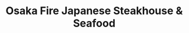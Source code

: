 ---
layout: place
title: "Osaka Fire Japanese Steakhouse & Seafood"
permalink: /texas/odessa/osaka-fire-japanese-steakhouse-seafood.html
stateAbbr: TX
stateName: Texas
cityName: Odessa
seo:
  name: "Osaka Fire Japanese Steakhouse & Seafood"
  type: Restaurant
  links: null
description: "Osaka Fire Japanese Steakhouse & Seafood serves delicious sushi in Odessa, Texas. Try fresh Japanese dishes for a great dining experience. "
place_id: ChIJ6W8qZr3P-4YR7t0DDBU8iGA
photos:
  - name: >-
      places/ChIJ6W8qZr3P-4YR7t0DDBU8iGA/photos/AeeoHcLnuuVyKQJv0nuwJuc5zSszFP_DMyEotw59s8zx71JYPUd3hQ3wy8xnjGdr9r3frFUX1b8ZnkE_igSd1OSvwTCkVHJUJg4UKAdVUlmqHdEkIpp999zdyUlPJS5aUY7e-6VTKYvZ60f7_IIQQItm-hbLTRVyeGZLAmLHIiwaZLvzWBGnblo-RMJxehkRZhURt4wOFJ9RccasW3DwjpooFYSJq-0YGBf8ay7MP7naj0aGP4fJV-HYEOiLl3mb5OXPDt3U0QahOcmI8GicbXJOJzuW3o9Vp299GS-7HNC7ygVPmQ
    widthPx: 4800
    heightPx: 3196
    authorAttributions:
      - displayName: Osaka Fire Japanese Steakhouse & Seafood
        uri: https://maps.google.com/maps/contrib/111767421943446042076
        photoUri: >-
          https://lh3.googleusercontent.com/a-/ALV-UjXr2zbcRlMYk8JBPQYKKrQkMcZW79V19RTYe2eBXpAq50VPEVj_=s100-p-k-no-mo
    flagContentUri: >-
      https://www.google.com/local/imagery/report/?cb_client=maps_api_places.places_api&image_key=!1e10!2sAF1QipMq3tl3OHbg6zEWN-AgQ4QtTHYgzLc4HNvDLBTD&hl=en-US
    googleMapsUri: >-
      https://www.google.com/maps/place//data=!3m4!1e2!3m2!1sAF1QipMq3tl3OHbg6zEWN-AgQ4QtTHYgzLc4HNvDLBTD!2e10!4m2!3m1!1s0x86fbcfbd662a6fe9:0x60883c150c03ddee
  - name: >-
      places/ChIJ6W8qZr3P-4YR7t0DDBU8iGA/photos/AeeoHcL1AAWdQgjEOVhleAxCVTumTXLXk_hMNZRXgtLmrIdOtZGVHtWfuV5afyuCl5Nz_kon6QpsPR59-BRQDiBD4emS5zYSyNKKsoFv1jLWIMf7lDkelBzdudlIi1CZmtFZNoM3HSQMVrffZSenFGUr5A_l_dXRonD5hJB7Wg45wkOzelp9dOSNmb63QeVwUIrQAQ6ACZ7fA8ZgtUry45wuW2FQeNRncep7eIv4qYt_MIz5J5QoaVevt8gwxhCQpPeezLXyBB02jSylmeEq1CtAxHxk01sH0b8ZYptOFtGjYWVrdA
    widthPx: 3200
    heightPx: 2565
    authorAttributions:
      - displayName: Osaka Fire Japanese Steakhouse & Seafood
        uri: https://maps.google.com/maps/contrib/111767421943446042076
        photoUri: >-
          https://lh3.googleusercontent.com/a-/ALV-UjXr2zbcRlMYk8JBPQYKKrQkMcZW79V19RTYe2eBXpAq50VPEVj_=s100-p-k-no-mo
    flagContentUri: >-
      https://www.google.com/local/imagery/report/?cb_client=maps_api_places.places_api&image_key=!1e10!2sAF1QipNBEGu-RVAa044LkEJK4I3MXFWRGFa2RF1-vVWu&hl=en-US
    googleMapsUri: >-
      https://www.google.com/maps/place//data=!3m4!1e2!3m2!1sAF1QipNBEGu-RVAa044LkEJK4I3MXFWRGFa2RF1-vVWu!2e10!4m2!3m1!1s0x86fbcfbd662a6fe9:0x60883c150c03ddee
  - name: >-
      places/ChIJ6W8qZr3P-4YR7t0DDBU8iGA/photos/AeeoHcL-JJS2eCygFphY2kzkFxzsr7ktvqIRBPgG2eJIH_voFVacVDxGXqYjEzdMd85CQTMWIkm837Lprf4ynHbff8izoyzLgvTyxmx6vwnkiOnhKp_7AQJ7R9JPuucQ2YD_z3mj8dCHsRLv0t-pkQTwY_IzZThb_j3UDNzj1HsYLtVI2gsvIjydquKeNoj7avkb45etZIaJROhFLznUBHaEIIN-HFDCzkgAlVxJrAcSP7qRlooF8jOXS6y7b7dKAybvt7Ci6_THctSMS_3vRa3Kuf6Df1-AWr5c32KACQ23qzlXBQ
    widthPx: 4800
    heightPx: 3196
    authorAttributions:
      - displayName: Osaka Fire Japanese Steakhouse & Seafood
        uri: https://maps.google.com/maps/contrib/111767421943446042076
        photoUri: >-
          https://lh3.googleusercontent.com/a-/ALV-UjXr2zbcRlMYk8JBPQYKKrQkMcZW79V19RTYe2eBXpAq50VPEVj_=s100-p-k-no-mo
    flagContentUri: >-
      https://www.google.com/local/imagery/report/?cb_client=maps_api_places.places_api&image_key=!1e10!2sAF1QipPwFLR3qi-zs1dHQOVWShrnr11j3nUzzWsVJubr&hl=en-US
    googleMapsUri: >-
      https://www.google.com/maps/place//data=!3m4!1e2!3m2!1sAF1QipPwFLR3qi-zs1dHQOVWShrnr11j3nUzzWsVJubr!2e10!4m2!3m1!1s0x86fbcfbd662a6fe9:0x60883c150c03ddee
  - name: >-
      places/ChIJ6W8qZr3P-4YR7t0DDBU8iGA/photos/AeeoHcJuDR2Q691X-PbQJm388iR-bfLV5h8VvIV2vpNx_7RyMjqYxPakRCSoSDuse7HIlYvxYblp4wmO4use67nzDxULNYDPMXh6PeNjsmHeCJd_Lt1iOifhNteV-W7xt2OyJ2_5BbNRniSHHhWPhvphXs6CYHMANSMToBPADTfn80Df0BEHhSlFhHzTPPJ7PNjp2k_SbQZGMG257k72Jn0ovAQnluILvHTVdU96LTEdWeo49WFPXw3quMP8TutRLL4RclyrfVi3E2xni68pSwtV-n4c3lhFFPrneiuCE8K3xlPynGIk1v9CkYCxQNfLZCep0Jsd2597P0Thsk6cCOyrpfyVB2fTZDkUOTbbpkM-OnW9rxffYdZDXugGCBVFKPyMID-3FBCVHQ6MT4rNF2YDNE09FnXHEzmSnIOb4WIj6Qe6mVHp
    widthPx: 3024
    heightPx: 4032
    authorAttributions:
      - displayName: Clarissa Mosley
        uri: https://maps.google.com/maps/contrib/107997286564416802077
        photoUri: >-
          https://lh3.googleusercontent.com/a/ACg8ocJrinC__A0UdRVASZ66-xM3mk9UtDsrbXxUE0wI3JQCcTmY8g=s100-p-k-no-mo
    flagContentUri: >-
      https://www.google.com/local/imagery/report/?cb_client=maps_api_places.places_api&image_key=!1e10!2sCIHM0ogKEICAgMCI28-q4gE&hl=en-US
    googleMapsUri: >-
      https://www.google.com/maps/place//data=!3m4!1e2!3m2!1sCIHM0ogKEICAgMCI28-q4gE!2e10!4m2!3m1!1s0x86fbcfbd662a6fe9:0x60883c150c03ddee
  - name: >-
      places/ChIJ6W8qZr3P-4YR7t0DDBU8iGA/photos/AeeoHcLaiwkaeAipWlaXa7vGhTTWJ3xFD4QnNM3qT0iqAbLAiXCkmykbzr0FNBWXJc_FplvtBSnhm2ak9VixS-p61ZG_GUFwtr7-cFVaQ4HYPSddA4xaOF7qFgAgI7HMb9ylFMEVgeMW_U34aWhv-17F50yJ58Rdwkoh3xmghoaJo5CVjpIVZyuBKCKEbMycDj5uNZZh1hKPev7hbGdFHM6_GIhHoGzzWzACdOR_lNFJ1fb2m5AGFxvztKfytoC3NSTzoZ7DAEmF1YQyY6aiYl33WYr72BZY9mbrCVSfmrVRHm5Yfw
    widthPx: 2300
    heightPx: 1150
    authorAttributions:
      - displayName: Osaka Fire Japanese Steakhouse & Seafood
        uri: https://maps.google.com/maps/contrib/111767421943446042076
        photoUri: >-
          https://lh3.googleusercontent.com/a-/ALV-UjXr2zbcRlMYk8JBPQYKKrQkMcZW79V19RTYe2eBXpAq50VPEVj_=s100-p-k-no-mo
    flagContentUri: >-
      https://www.google.com/local/imagery/report/?cb_client=maps_api_places.places_api&image_key=!1e10!2sAF1QipONY7nD-xRA5CDhfsevHJr-AV7kLvU1nxQsvOxL&hl=en-US
    googleMapsUri: >-
      https://www.google.com/maps/place//data=!3m4!1e2!3m2!1sAF1QipONY7nD-xRA5CDhfsevHJr-AV7kLvU1nxQsvOxL!2e10!4m2!3m1!1s0x86fbcfbd662a6fe9:0x60883c150c03ddee
  - name: >-
      places/ChIJ6W8qZr3P-4YR7t0DDBU8iGA/photos/AeeoHcLFQ0WTYPiXCSHzRDj_GZHtdy5t0gq4nXRHy7XMcOMTaaFfmO5D5DmZmf2xDoJmN9JMufuO-jp_DNG8EuGJaISnSwgujlPSBJW-dDXWGVYpDgJzJM-KaDAHQVRDF8nZhEHKK6EtpAa6F2yIzGheX9TpHVv4us1mP7GtCQt6HAgyFzJnVtgKrWXXH_zAwiRtUZK6lPRke9BY2XSmtAnqzyqOqEv-lZA7Wliary4VVF7zgf121cLTR_FcYgV37ZVst7TpvZiHqqJggjL9WSCifNT4MTFe5PuMnaO59-XSbLbsZyEqWEXUHGF63bFp4HOfLgqJQ6EmSfgs4vMW6KlsOwJOLS3JEygXqJhbJGWEcxPlbGdCF3O94RSWPZme1I2TaBs_EAFWxFkfoVKKM1rjq4R8NJjoBkfa8BBsCvUiTR5Tt3oZ
    widthPx: 748
    heightPx: 815
    authorAttributions:
      - displayName: Elizabeth Karola La O Beltran
        uri: https://maps.google.com/maps/contrib/100431069170871562992
        photoUri: >-
          https://lh3.googleusercontent.com/a/ACg8ocIYTm6v1_6_Y2AwvUwGObHOxxxUQkWk7Zp1MIqFidgSlAxdDA=s100-p-k-no-mo
    flagContentUri: >-
      https://www.google.com/local/imagery/report/?cb_client=maps_api_places.places_api&image_key=!1e10!2sCIHM0ogKEICAgIDd6bzchQE&hl=en-US
    googleMapsUri: >-
      https://www.google.com/maps/place//data=!3m4!1e2!3m2!1sCIHM0ogKEICAgIDd6bzchQE!2e10!4m2!3m1!1s0x86fbcfbd662a6fe9:0x60883c150c03ddee
  - name: >-
      places/ChIJ6W8qZr3P-4YR7t0DDBU8iGA/photos/AeeoHcICGGOEjLjDmYpSQqJ2SNERi9GM_wiaxfnqJg8KPKTtm794bgys4_zD6tJcsbNXKeY9qBr2-9IWKMr6qLiAE6ibbNeEZqO5SvdaG7fVxiDenQ1VX-Jfhbet3rfRDO8jrk5yoojlZFQk26hReZ71VEWU7SjdgpsRKyBxtk_d05Xu5yg-xUZnwbrohdwapJkvP77X7pjw5UzybNcIvnP1-XDNBUTiSopRFMkGuJHqb-UPLGhwOHosYl2pbhPF10VVydysYT7rtIVmzGONHEQMYIPeZNdV2b3-Y6i2umCbEq9g6i_wZlGqbsXeLniEOxNY-S47TX7sIB1GdzBg2nG3j-Y2ySmmWTEmBhkjHEHKaUIW3dht6KZMm69jR1YG2rEea0KfWB5hAOF8HOf4jY95T9-UkJ6ByX_R_oREp6IqmVFc5xjC
    widthPx: 4096
    heightPx: 1842
    authorAttributions:
      - displayName: Danny Cano
        uri: https://maps.google.com/maps/contrib/114614086902374549020
        photoUri: >-
          https://lh3.googleusercontent.com/a-/ALV-UjUteSd_KDf4KmlUym-S5oqgtK65azGTvUCEn58pkRoMxgXLJcq5=s100-p-k-no-mo
    flagContentUri: >-
      https://www.google.com/local/imagery/report/?cb_client=maps_api_places.places_api&image_key=!1e10!2sCIHM0ogKEICAgICLxqmH0QE&hl=en-US
    googleMapsUri: >-
      https://www.google.com/maps/place//data=!3m4!1e2!3m2!1sCIHM0ogKEICAgICLxqmH0QE!2e10!4m2!3m1!1s0x86fbcfbd662a6fe9:0x60883c150c03ddee
  - name: >-
      places/ChIJ6W8qZr3P-4YR7t0DDBU8iGA/photos/AeeoHcI1oy0bNExjyzClzmUr5KmBPupXqYi1dwfl4RfyuvX7mToVPkD-9zRdFQegeJt6HsO_R6GT8I6UCp2gOubdQjSaiGe5fZgAzYTj_9J1G1ZM--ucN5HQl8-o6gIhdFVxp5XxtrCRdTeieGru0qVu-0ghdK84SBcoT_-YbpNLLRUiXrohmUlBgeK5qfk2umxafnuBcHnFIARsiGFjKr3tBSBipcwqz4XpqHrNPYD76w588Se0U00ttohewbWa-FofsJ4uu_M4wxP3DJkzgvKoHwR3YsysmEUae4wrYsvgy79VvoPpMkTxwtxxy7VMQwfyXRVodZN593jV9jmtTwQKO2-qgiEHj0U4eQVVVJAThPvWdBAQ_uZYKKk3Kal-fcHf9qDu4OqPpp8VIsXF8_5JbyVQDB_zHpVHu6xBkZLflZwMQQs_
    widthPx: 4032
    heightPx: 1908
    authorAttributions:
      - displayName: Roboam Escalante
        uri: https://maps.google.com/maps/contrib/106423362709116974320
        photoUri: >-
          https://lh3.googleusercontent.com/a-/ALV-UjUkAJB9TheaeDXxu6r_QQqpaAb9ReeamrSvyHN6_Wz8-dSfXot4bg=s100-p-k-no-mo
    flagContentUri: >-
      https://www.google.com/local/imagery/report/?cb_client=maps_api_places.places_api&image_key=!1e10!2sCIHM0ogKEICAgIDG9I3unQE&hl=en-US
    googleMapsUri: >-
      https://www.google.com/maps/place//data=!3m4!1e2!3m2!1sCIHM0ogKEICAgIDG9I3unQE!2e10!4m2!3m1!1s0x86fbcfbd662a6fe9:0x60883c150c03ddee
  - name: >-
      places/ChIJ6W8qZr3P-4YR7t0DDBU8iGA/photos/AeeoHcLLZuULK0ZkcO-gIe5J6R9f3f21yozQfcvN6_754788sRqYumCiZdKLHSjiB1_BVuEAaRAPo-7UJTnP-okBRhKybdWwv6QSySEIKKD48KjsDDl65ovk90H5dLbreDEeAlxKPiDfgBaWb9IOWTXxiZHVxKLut0D38gTp_T973JAxmBHQUHemTNDhFrQ62G3zL4VTBrS5zsW07saM5hWdNEZMRBXiiJDC_jE450EUWtEm5rD-UuiCABL3EdUAE4wwiJipo-_vCfsFbZEHPJ8CF1QPAvlyGRxBcHudt2qRuFFnNQ
    widthPx: 2966
    heightPx: 3763
    authorAttributions:
      - displayName: Osaka Fire Japanese Steakhouse & Seafood
        uri: https://maps.google.com/maps/contrib/111767421943446042076
        photoUri: >-
          https://lh3.googleusercontent.com/a-/ALV-UjXr2zbcRlMYk8JBPQYKKrQkMcZW79V19RTYe2eBXpAq50VPEVj_=s100-p-k-no-mo
    flagContentUri: >-
      https://www.google.com/local/imagery/report/?cb_client=maps_api_places.places_api&image_key=!1e10!2sAF1QipPtYcf9ZAeCZd_uWyoEIXC-Y1xFDBCei4ghslVw&hl=en-US
    googleMapsUri: >-
      https://www.google.com/maps/place//data=!3m4!1e2!3m2!1sAF1QipPtYcf9ZAeCZd_uWyoEIXC-Y1xFDBCei4ghslVw!2e10!4m2!3m1!1s0x86fbcfbd662a6fe9:0x60883c150c03ddee
  - name: >-
      places/ChIJ6W8qZr3P-4YR7t0DDBU8iGA/photos/AeeoHcKZrG2_m-GQdbDkqTR6I-Zxn9-ksi5k8r3zKUEdn6lJHipKIBvWdN9ESNeiIy-vujik-XTs5ksHIkktKVfnVXQ1pD_tY1jW-D6YLZzq_xihLnburs7yAv3FhPTdkb3icQ2TtA4OkV8clyN88LKUTEbUz9Ej85mwcsRyLq44yaWcRc83ZxdReyutqrkkpwQcKex7fFNP5eB1jjLHe3S_9972YrVi3jHK6C0oQ3TTdycf07v1OICDbenlN8Yo14hmOTfozwxNjNm43IEPHIk22U6SCf6ZReslmHfsGEKk1gUTY9yGMeV3TeZ-a0flGCFQysZSYTQUEY0zhBtqkB9K2Bkn11AceDQF1rjXMjmfGaE90lSh9glRejaXK5ZgjANXh24rXp2EKbCVdcMtmsmqMdDyBnZilQRo1CpoW1wsKI0AMw
    widthPx: 3024
    heightPx: 4032
    authorAttributions:
      - displayName: Thomas Fisher
        uri: https://maps.google.com/maps/contrib/104804738553105497978
        photoUri: >-
          https://lh3.googleusercontent.com/a/ACg8ocJoTWT6yAkSAzBozwGzo3URW41FdKJz2AD4sCpqP0Gm_Woj=s100-p-k-no-mo
    flagContentUri: >-
      https://www.google.com/local/imagery/report/?cb_client=maps_api_places.places_api&image_key=!1e10!2sCIHM0ogKEICAgICbvvHLQg&hl=en-US
    googleMapsUri: >-
      https://www.google.com/maps/place//data=!3m4!1e2!3m2!1sCIHM0ogKEICAgICbvvHLQg!2e10!4m2!3m1!1s0x86fbcfbd662a6fe9:0x60883c150c03ddee
address: 4020 Faudree Rd, Odessa, TX 79765, USA
street: 4020 Faudree Rd
city: Odessa
state: TX
zip: '79765'
country: USA
neighborhood: null
latitude: '31.915069'
longitude: '-102.287466'
accessibility_options:
  wheelchairAccessibleParking: true
  wheelchairAccessibleEntrance: true
  wheelchairAccessibleRestroom: true
  wheelchairAccessibleSeating: true
business_status: OPERATIONAL
name: Osaka Fire Japanese Steakhouse & Seafood
google_maps_links:
  directionsUri: >-
    https://www.google.com/maps/dir//''/data=!4m7!4m6!1m1!4e2!1m2!1m1!1s0x86fbcfbd662a6fe9:0x60883c150c03ddee!3e0
  placeUri: https://maps.google.com/?cid=6955875685567290862
  writeAReviewUri: >-
    https://www.google.com/maps/place//data=!4m3!3m2!1s0x86fbcfbd662a6fe9:0x60883c150c03ddee!12e1
  reviewsUri: >-
    https://www.google.com/maps/place//data=!4m4!3m3!1s0x86fbcfbd662a6fe9:0x60883c150c03ddee!9m1!1b1
  photosUri: >-
    https://www.google.com/maps/place//data=!4m3!3m2!1s0x86fbcfbd662a6fe9:0x60883c150c03ddee!10e5
primary_type: Japanese Restaurant
opening_hours:
  regular: null
  current: null
secondary_opening_hours:
  regular:
    weekdayDescriptions: null
    type: null
  current:
    weekdayDescriptions: null
    type: null
phone: null
price_level: null
price_range: null
rating: null
rating_count: 0
website: null
reviews: null
parking_options: null
payment_options: null
allow_dogs: null
curbside_pickup: null
delivery: null
dine_in: null
good_for_children: null
good_for_groups: null
good_for_sports: null
live_music: null
menu_for_children: null
outdoor_seating: null
reservable: null
restroom: null
serves_beer: null
serves_breakfast: null
serves_brunch: null
serves_cocktails: null
serves_coffee: null
serves_dinner: null
serves_dessert: null
serves_lunch: null
serves_vegetarian_food: null
serves_wine: null
takeout: null
update_category: essentials
summary: null

---